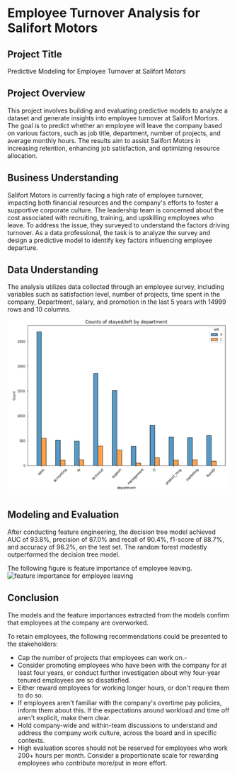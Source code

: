 # Employee Turnover Analysis for Salifort Motors

## Project Title
Predictive Modeling for Employee Turnover at Salifort Motors

## Project Overview
This project involves building and evaluating predictive models to analyze a dataset and generate insights into employee turnover at Salifort Mortors. The goal is to predict whether an employee will leave the company based on various factors, such as job title, department, number of projects, and average monthly hours. The results aim to assist Salifort Motors in increasing retention, enhancing job satisfaction, and optimizing resource allocation.

## Business Understanding
Salifort Motors is currently facing a high rate of employee turnover, impacting both financial resources and the company's efforts to foster a supportive corporate culture. The leadership team is concerned about the cost associated with recruiting, training, and upskilling employees who leave. To address the issue, they surveyed to understand the factors driving turnover. As a data professional, the task is to analyze the survey and design a predictive model to identify key factors influencing employee departure.

## Data Understanding
The analysis utilizes data collected through an employee survey, including variables such as satisfaction level,  number of projects, time spent in the company, Department, salary, and promotion in the last 5 years with 14999 rows and 10 columns.

![employee stayed or left by department](https://github.com/Htet-Thu-Ag/Employee-Retention-Project/blob/main/stay-or-left-by-department.png)


## Modeling and Evaluation
After conducting feature engineering, the decision tree model achieved AUC of 93.8%, precision of 87.0% and recall of 90.4%, f1-score of 88.7%, and accuracy of 96.2%, on the test set. The random forest modestly outperformed the decision tree model.

The following figure is feature importance of employee leaving.
![feature importance for employee leaving](https://drive.google.com/drive/u/1/my-drive/feature-importance)


## Conclusion

The models and the feature importances extracted from the models confirm that employees at the company are overworked.

To retain employees, the following recommendations could be presented to the stakeholders:

- Cap the number of projects that employees can work on.-
- Consider promoting employees who have been with the company for at least four years, or conduct further investigation about why four-year tenured employees are so dissatisfied.
- Either reward employees for working longer hours, or don't require them to do so.
- If employees aren't familiar with the company's overtime pay policies, inform them about this. If the expectations around workload and time off aren't explicit, make them clear.
- Hold company-wide and within-team discussions to understand and address the company work culture, across the board and in specific contexts.
- High evaluation scores should not be reserved for employees who work 200+ hours per month. Consider a proportionate scale for rewarding employees who contribute more/put in more effort.
